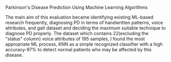Parkinson's Disease Prediction Using Machine Learning Algorithms

The main aim of this evaluation became identifying existing ML-based research frequently, diagnosing PD in terms of handwritten patterns, voice attributes, and gait dataset and deciding the maximum suitable technique to diagnose PD properly. The dataset which contains 22(excluding the "status" column) voice attributes of 195 samples, I found the most appropriate ML process, KNN as a simple recognized classifier with a high accuracy-97% to detect normal patients who may be affected by this disease.
